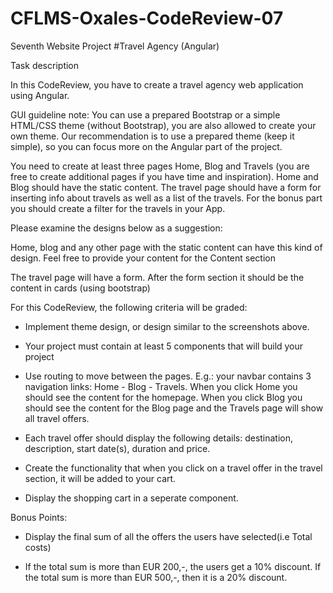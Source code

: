 # CFLMS-Oxales-CodeReview-07

Seventh Website Project
#Travel Agency (Angular)

Task description

In this CodeReview, you have to create a travel agency web application using Angular.

GUI guideline note:  You can use a prepared Bootstrap or a simple HTML/CSS theme (without Bootstrap), you are also allowed to create your own theme. Our recommendation is to use a prepared theme (keep it simple), so you can focus more on the Angular part of the project.

You need to create at least three pages Home, Blog and Travels (you are free to create additional pages if you have time and inspiration). Home and Blog should have the static content. The travel page should have a form for inserting info about travels as well as a list of the travels. For the bonus part you should create a filter for the travels in your App.

Please examine the designs below as a suggestion:

Home, blog and any other page with the static content can have this kind of design. Feel free to provide your content for the Content section

The travel page will have a form. After the form section it should be the content in cards (using bootstrap)


For this CodeReview, the following criteria will be graded:

- Implement theme design, or design similar to the screenshots above. 

- Your project must contain at least 5 components that will build your project

- Use routing to move between the pages. E.g.: your navbar contains 3 navigation links: Home - Blog - Travels. When you click Home you should see the content for the homepage.     When you click Blog you should see the content for the Blog page and the Travels page will show all travel offers.

- Each travel offer should display the following details: destination, description, start date(s), duration and price. 

- Create the functionality that when you click on a travel offer in the travel section, it will be added to your cart.

- Display the shopping cart in a seperate component.

Bonus Points:

- Display the final sum of all the offers the users have selected(i.e Total costs)

- If the total sum is more than EUR 200,-, the users get a 10% discount. If the total sum is more than EUR 500,-, then it is a 20% discount.
